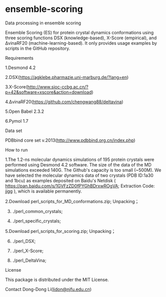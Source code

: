 # ensemble-scoring
Data processing in ensemble scoring

Ensemble Scoring (ES) for protein crystal dynamics conformations using three scoring functions DSX (knowledge-based), X-Score (empirical), and ΔvinaRF20 (machine-learning-based). It only provides usage examples by scripts in the GitHub repository.



Requirements

1.Desmond 4.2

2.DSX(https://agklebe.pharmazie.uni-marburg.de/?lang=en)

3.X-Score(http://www.sioc-ccbg.ac.cn/?p=42&software=xscore&action=download)

4.ΔvinaRF20(https://github.com/chengwang88/deltavina)

5.Open Babel 2.3.2

6.Pymol 1.7



Data set

PDBbind core set v.2013(http://www.pdbbind.org.cn/index.php)



How to run

1.The 1.2-ns molecular dynamics simulations of 195 protein crystals were performed using Desmond 4.2 software. The size of the data of the MD simulations exceeded 140G. The Github's capacity is too small (~500M). We have selected the molecular dynamics data of two crystals (PDB ID:1a30 and 1bcu) as examples deposited on Baidu's Netdisk ( https://pan.baidu.com/s/1GVFzZD0fPYGhBDrxwROgVA; Extraction Code: jjgg ), which is available permanently.

2.Download perl_scripts_for_MD_conformations.zip; Unpacking；

3.  ./perl_common_crystals;

4.  ./perl_specific_crystals;

5.Download perl_scripts_for_scoring.zip; Unpacking； 

6.  ./perl_DSX;
 
7.  ./perl_X-Score;

8.  ./perl_DeltaVina; 



License

This package is distributed under the MIT License.



Contact
Dong-Dong Li(lidon@njfu.edu.cn)

